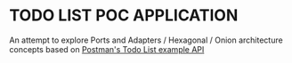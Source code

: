 # TODO LIST POC APPLICATION

An attempt to explore Ports and Adapters / Hexagonal / Onion architecture concepts
based on [Postman's Todo List example API](https://documenter.getpostman.com/view/8858534/SW7dX7JG)